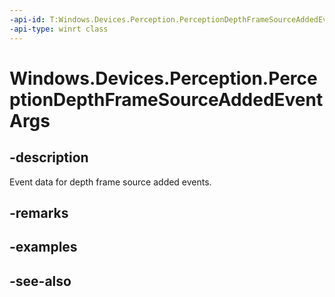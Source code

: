 ```yaml
---
-api-id: T:Windows.Devices.Perception.PerceptionDepthFrameSourceAddedEventArgs
-api-type: winrt class
---
```


<!-- Class syntax.
public class PerceptionDepthFrameSourceAddedEventArgs : Windows.Devices.Perception.IPerceptionDepthFrameSourceAddedEventArgs
-->

# Windows.Devices.Perception.PerceptionDepthFrameSourceAddedEventArgs

## -description
Event data for depth frame source added events.

## -remarks

## -examples

## -see-also
